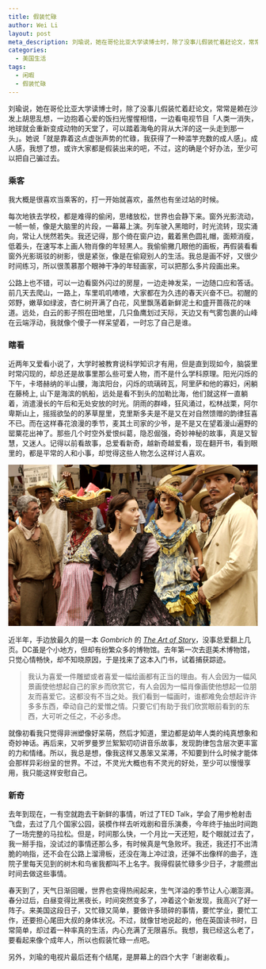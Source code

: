 ```yaml
---
title: 假装忙碌
author: Wei Li
layout: post
meta_description: 刘瑜说，她在哥伦比亚大学读博士时，除了没事儿假装忙着赶论文，常常是赖在沙发上胡思乱想，一边抱着心爱的饭扫光惺惺相惜，一边看电视节目「人类一消失，地球就会重新变成动物的天堂了，可以踏着海龟的背从大洋的这一头走到那一头」。
categories:
  - 美国生活
tags:
  - 闲暇
  - 假装忙碌
---
```

刘瑜说，她在哥伦比亚大学读博士时，除了没事儿假装忙着赶论文，常常是赖在沙发上胡思乱想，一边抱着心爱的饭扫光惺惺相惜，一边看电视节目「人类一消失，地球就会重新变成动物的天堂了，可以踏着海龟的背从大洋的这一头走到那一头」。她说「就是靠着这点虚张声势的忙碌，我获得了一种滥竽充数的成人感」。成人感，我想了想，或许大家都是假装出来的吧，不过，这的确是个好办法，至少可以把自己骗过去。

### 乘客
我大概是很喜欢当乘客的，打一开始就喜欢，虽然也有坐过站的时候。

每次地铁去学校，都是难得的偷闲，思绪放松，世界也会静下来。窗外光影流动，一帧一帧，像是大脑里的片段，一幕幕上演。列车驶入黑暗时，时光流转，现实涌向，常让人恍然若失。我还记得，那个倚在窗户边，戴着黑色圆礼帽，面颊消瘦，低着头，在速写本上画人物肖像的年轻黑人。我偷偷撇几眼他的画板，再假装看看窗外光影斑驳的树影，很是紧张，像是在偷窥别人的生活。我总是画不好，又很少时间练习，所以很羡慕那个眼神干净的年轻画家，可以把那么多片段画出来。

公路上也不错，可以一边看窗外闪过的房屋，一边走神发呆，一边随口应和答话。前几天去爬山，一路上，车里叽叽喳喳，大家都在为久违的春天兴奋不已。初醒的郊野，嫩草如绿波，杏仁树开满了白花，风里飘荡着新鲜泥土和盛开蔷薇花的味道。远处，白云的影子照在田地里，几只鱼鹰划过天际，天边又有气雾包裹的山峰在云端浮动，我就像个傻子一样呆望着，一时忘了自己是谁。

### 瞎看
近两年又爱看小说了，大学时被教育说科学知识才有用，但是直到现如今，脑袋里时常闪现的，却总还是故事里那么些可爱人物，而不是什么学科原理。阳光闪烁的下午，卡塔赫纳的半山腰，海滨阳台，闪烁的琉璃砖瓦，阿里萨和他的寡妇，闲躺在藤椅上, 山下是海滨的帆船，远处是看不到头的加勒比海，他们就这样一直躺着，消遣漫长的午后和无处安放的时光。阴雨的群峰，狂风涌过，松林战栗，阿尔卑斯山上，摇摇欲坠的的茅草屋里，克里斯多夫是不是又在对自然馈赠的韵律狂喜不已。而在这样春花浪漫的季节，麦其土司家的少爷，是不是又在望着漫山遍野的罂粟花出神了。那些几个时空外爱恨纠葛，隐忍倔强，奇妙神秘的故事，真是又智慧，又迷人。记得以前看故事，总爱看新奇，越新奇越爱看，现在翻开书，看到眼里的，都是平常的人和小事，却觉得这些人物怎么这样讨人喜欢。

![love-in-the-time-of-cholera][love-in-the-time-of-cholera]

近半年，手边放最久的是一本 *Gombrich* 的 *[The Art of Story][1]*，没事总爱翻上几页。DC虽是个小地方，但却有纷繁众多的博物馆。去年第一次去逛美术博物馆，只觉心情畅快，却不知晓原因，于是找来了这本入门书，试着捕获踪迹。

> 我认为喜爱一件雕塑或者喜爱一幅绘画都有正当的理由。有人会因为一幅风景画使他想起自己的家乡而欣赏它，有人会因为一幅肖像画使他想起一位朋友而喜爱它。这都没有不当之处。我们看到一幅画时，谁都难免会想起许许多多东西，牵动自己的爱憎之情。只要它们有助于我们欣赏眼前看到的东西，大可听之任之，不必多虑。

就像初看我只觉得非洲塑像好呆萌，然后才知道，里边都是幼年人类的纯真想象和奇妙神话。再后来，又听罗曼罗兰絮絮叨叨讲音乐故事，发现韵律包含层次更丰富的力和情绪。所以，我总是想，像我这样又愚笨又呆滞，不知要到什么时候才能体会那样异彩纷呈的世界。不过，不灵光大概也有不灵光的好处，至少可以慢慢享用，我只能这样安慰自己。

### 新奇
去年到现在，一有空就跑去干新鲜的事情，听过了TED Talk，学会了用步枪射击飞盘，去过了几个国家公园，装模作样去听戏剧和音乐演奏，今年终于抽出时间跑了一场完整的马拉松。但是，时间那么快，一个月比一天还短，眨个眼就过去了，我一掰手指，没试过的事情还那么多，有时候真是气急败坏。我还，我还打不出清脆的响指，还不会在公路上溜滑板，还没在海上冲过浪，还弹不出像样的曲子，连院子里每天见到的树木和鸟雀我都叫不上名字。我得假装忙碌多少日子，才能攒出时间去做这些事情。

春天到了，天气日渐回暖，世界也变得热闹起来，生气洋溢的季节让人心潮澎湃。春分过后，白昼变得比黑夜长，时间突然变多了，冲着这个新发现，我高兴了好一阵子。来美国这段日子，又忙碌又简单，要做许多琐碎的事情，要忙学业，要忙工作，还要担心尾田大叔的身体状况。不过，就像甘地说起的，他在英国读书时，日常简单，却过着一种率真的生活，内心充满了无限喜乐。我想，我已经这么老了，要看起来像个成年人，所以也假装忙碌一点吧。

另外，刘瑜的电视片最后还有个结尾，是屏幕上的四个大字「谢谢收看」。

[1]: https://book.douban.com/subject/3162991/
[love-in-the-time-of-cholera]: /uploads/2016/03/love-in-the-time-of-cholera.jpg
[yiyi]: https://movie.douban.com/subject/1292434/


